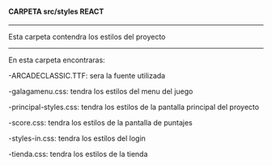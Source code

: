 #### **CARPETA src/styles REACT**

------------------------------------

Esta carpeta contendra los estilos del proyecto

------------------------------------

En esta carpeta encontraras: 

-ARCADECLASSIC.TTF: sera la fuente utilizada

-galagamenu.css: tendra los estilos del menu del juego

-principal-styles.css: tendra los estilos de la pantalla principal del proyecto

-score.css: tendra los estilos de la pantalla de puntajes

-styles-in.css: tendra los estilos del login

-tienda.css: tendra los estilos de la tienda